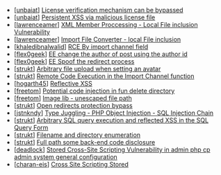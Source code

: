 * [[unbaiat](https://hackerone.com/unbaiat)] [License verification mechanism can be bypassed](https://hackerone.com/reports/411068)
* [[unbaiat](https://hackerone.com/unbaiat)] [Persistent XSS via malicious license file](https://hackerone.com/reports/411063)
* [[lawrenceamer](https://hackerone.com/lawrenceamer)] [XML Member Proccessing - Local File inclusion Vulnerability ](https://hackerone.com/reports/342608)
* [[lawrenceamer](https://hackerone.com/lawrenceamer)] [Import File Converter - local File inclusion ](https://hackerone.com/reports/341992)
* [[khaledibnalwalid](https://hackerone.com/khaledibnalwalid)] [RCE By import channel field](https://hackerone.com/reports/335761)
* [[flex0geek](https://hackerone.com/flex0geek)] [ EE change the author of post using the author id](https://hackerone.com/reports/338477)
* [[flex0geek](https://hackerone.com/flex0geek)] [ EE Spoof the redirect process](https://hackerone.com/reports/339987)
* [[strukt](https://hackerone.com/strukt)] [Arbitrary file upload when setting an avatar](https://hackerone.com/reports/149268)
* [[strukt](https://hackerone.com/strukt)] [Remote Code Execution in the Import Channel function](https://hackerone.com/reports/236607)
* [[hogarth45](https://hackerone.com/hogarth45)] [Reflective XSS](https://hackerone.com/reports/177943)
* [[freetom](https://hackerone.com/freetom)] [Potential code injection in fun delete directory](https://hackerone.com/reports/250587)
* [[freetom](https://hackerone.com/freetom)] [Image lib - unescaped file path](https://hackerone.com/reports/250273)
* [[strukt](https://hackerone.com/strukt)] [Open redirects protection bypass](https://hackerone.com/reports/236599)
* [[jstnkndy](https://hackerone.com/jstnkndy)] [Type Juggling - PHP Object Injection - SQL Injection Chain](https://hackerone.com/reports/202774)
* [[strukt](https://hackerone.com/strukt)] [Arbitrary SQL query execution and reflected XSS in the SQL Query Form ](https://hackerone.com/reports/149279)
* [[strukt](https://hackerone.com/strukt)] [Filename and directory enumeration](https://hackerone.com/reports/149273)
* [[strukt](https://hackerone.com/strukt)] [Full path  some back-end code disclosure](https://hackerone.com/reports/149212)
* [[deadlock](https://hackerone.com/deadlock)] [Stored Cross-Site Scripting Vulnerability in admin php cp admin system general configuration](https://hackerone.com/reports/26482)
* [[charan-eis](https://hackerone.com/charan-eis)] [Cross Site Scripting Stored ](https://hackerone.com/reports/20221)
